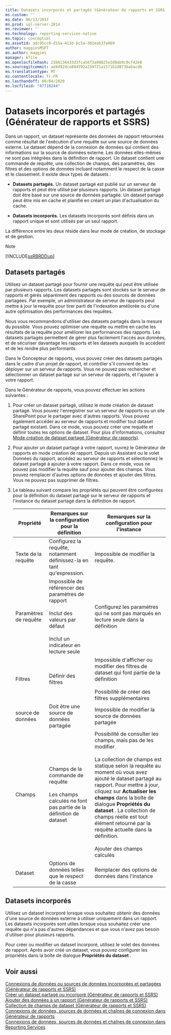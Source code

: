```yaml
---
title: Datasets incorporés et partagés (Générateur de rapports et SSRS) | Microsoft Docs
ms.custom: ''
ms.date: 06/13/2017
ms.prod: sql-server-2014
ms.reviewer: ''
ms.technology: reporting-services-native
ms.topic: conceptual
ms.assetid: adc95cc0-d15a-413d-bc5a-302eab37a069
author: maggiesMSFT
ms.author: maggies
manager: kfile
ms.openlocfilehash: 21b6136433d3fca56f3a98825e3d0ab9c0cf42e8
ms.sourcegitcommit: ad4d92dce894592a259721a1571b1d8736abacdb
ms.translationtype: MT
ms.contentlocale: fr-FR
ms.lasthandoff: 08/04/2020
ms.locfileid: "87710244"
---
```

# <a name="embedded-and-shared-datasets-report-builder-and-ssrs"></a>Datasets incorporés et partagés (Générateur de rapports et SSRS)
  Dans un rapport, un dataset représente des données de rapport retournées comme résultat de l'exécution d'une requête sur une source de données externe. Le dataset dépend de la connexion de données qui contient des informations sur la source de données externe. Les données elles-mêmes ne sont pas intégrées dans la définition de rapport. Un dataset contient une commande de requête, une collection de champs, des paramètres, des filtres et des options de données incluant notamment le respect de la casse et le classement. Il existe deux types de datasets :  
  
-   **Datasets partagés.** Un dataset partagé est publié sur un serveur de rapports et peut être utilisé par plusieurs rapports. Un dataset partagé doit être basé sur une source de données partagée. Un dataset partagé peut être mis en cache et planifié en créant un plan d'actualisation du cache.  
  
-   **Datasets incorporés.** Les datasets incorporés sont définis dans un rapport unique et sont utilisés par un seul rapport.  
  
 La différence entre les deux réside dans leur mode de création, de stockage et de gestion.  
  
> [!NOTE]  
>  [!INCLUDE[ssRBRDDup](../../includes/ssrbrddup-md.md)]  
  
## <a name="shared-datasets"></a>Datasets partagés  
 Utilisez un dataset partagé pour fournir une requête qui peut être utilisée par plusieurs rapports. Les datasets partagés sont stockés sur le serveur de rapports et gérés séparément des rapports ou des sources de données partagées. Par exemple, un administrateur de serveur de rapports peut mettre à jour la requête pour tirer parti de l'indexation améliorée ou d'une autre optimisation des performances des requêtes.  
  
 Nous vous recommandons d'utiliser des datasets partagés dans la mesure du possible. Vous pouvez optimiser une requête ou mettre en cache les résultats de la requête pour améliorer les performances des rapports. Les datasets partagés permettent de gérer plus facilement l'accès aux données, et de sécuriser davantage les rapports et les datasets auxquels ils accèdent et de les rendre plus performants.  
  
 Dans le Concepteur de rapports, vous pouvez créer des datasets partagés dans le cadre d'un projet de rapport, et contrôler s'il convient de les déployer sur un serveur de rapports. Vous ne pouvez pas rechercher et sélectionner un dataset partagé sur un serveur de rapports, et l'ajouter à votre rapport.  
  
 Dans le Générateur de rapports, vous pouvez effectuer les actions suivantes :  
  
1.  Pour créer un dataset partagé, utilisez le mode création de dataset partagé. Vous pouvez l'enregistrer sur un serveur de rapports ou un site SharePoint pour le partager avec d'autres rapports. Vous pouvez également accéder au serveur de rapports et modifier tout dataset partagé existant. Dans ce mode, vous pouvez créer une requête et définir toutes les options de dataset. Pour plus d’informations, consultez [Mode création de dataset partagé &#40;Générateur de rapports&#41;](../report-builder/shared-dataset-design-view-report-builder.md).  
  
2.  Pour ajouter un dataset partagé à votre rapport, ouvrez le Générateur de rapports en mode création de rapport. Depuis un Assistant ou le volet Données du rapport, accédez au serveur de rapports et sélectionnez le dataset partagé à ajouter à votre rapport. Dans ce mode, vous ne pouvez pas modifier la requête sauf pour ajouter des champs. Vous pouvez remplacer d'autres options de données et ajouter des filtres. Vous ne pouvez pas supprimer de filtres.  
  
3.  Le tableau suivant compare les propriétés qui peuvent être configurées pour la définition du dataset partagé sur le serveur de rapports et l'instance du dataset partagé dans la définition de rapport.  
  
    |Propriété|Remarques sur la configuration pour la définition|Remarques sur la configuration pour l'instance|  
    |--------------|--------------------------------------------|------------------------------------------|  
    |Texte de la requête|Configurez la requête, notamment définissez-la en tant qu'expression.|Impossible de modifier la requête.|  
    |Paramètres de requête|Impossible de référencer des paramètres de rapport<br /><br /> Inclut des valeurs par défaut<br /><br /> Inclut un indicateur en lecture seule|Configurez les paramètres qui ne sont pas marqués en lecture seule dans la définition|  
    |Filtres|Définir des filtres|Impossible d'afficher ou modifier des filtres de dataset qui font partie de la définition<br /><br /> Possibilité de créer des filtres supplémentaires|  
    |source de données|Doit être une source de données partagée|Impossible de modifier la source de données partagée|  
    |Champs|Champs de la commande de requête<br /><br /> Les champs calculés ne font pas partie de la définition de dataset|Possibilité de consulter les champs, mais pas de les modifier<br /><br /> La collection de champs est statique selon la requête au moment où vous avez ajouté le dataset partagé au rapport. Pour mettre à jour, cliquez sur **Actualiser les champs** dans la boîte de dialogue **Propriétés du dataset** . La collection de champs réelle est tout élément retourné par la requête actuelle dans la définition.<br /><br /> Ajouter des champs calculés|  
    |Dataset|Options de données telles que le respect de la casse|Remplacer des options de données dans l'instance|  
  
## <a name="embedded-datasets"></a>Datasets incorporés  
 Utilisez un dataset incorporé lorsque vous souhaitez obtenir des données d'une source de données externe à utiliser uniquement dans un rapport. Les datasets incorporés sont utiles lorsque vous souhaitez créer une requête qui n'a pas d'autres dépendances et que vous n'avez pas besoin d'utiliser pour plusieurs rapports.  
  
 Pour créer ou modifier un dataset incorporé, utilisez le volet des données de rapport. Après avoir créé un dataset, vous pouvez configurer les propriétés dans la boîte de dialogue **Propriétés du dataset** .  
  
## <a name="see-also"></a>Voir aussi  
 [Connexions de données ou sources de données incorporées et partagées &#40;Générateur de rapports et SSRS&#41;](../embedded-and-shared-data-connections-or-data-sources-report-builder-and-ssrs.md)   
 [Créer un dataset partagé ou incorporé &#40;Générateur de rapports et SSRS&#41;](create-a-shared-dataset-or-embedded-dataset-report-builder-and-ssrs.md)   
 [Ajouter des données à un rapport &#40;Générateur de rapports et SSRS&#41;](report-datasets-ssrs.md)   
 [Collection de champs de dataset &#40;Générateur de rapports et SSRS&#41;](dataset-fields-collection-report-builder-and-ssrs.md)   
 [Connexions de données, sources de données et chaînes de connexion dans Générateur de rapports](../data-connections-data-sources-and-connection-strings-in-report-builder.md)   
 [Connexions de données, sources de données et chaînes de connexion dans Reporting Services](../data-connections-data-sources-and-connection-strings-in-reporting-services.md)  
  
  
